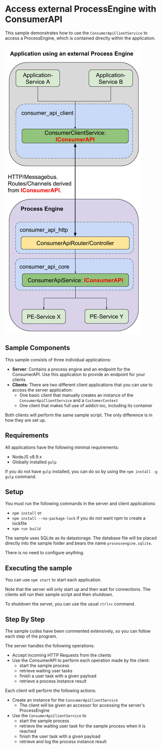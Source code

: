 # Access external ProcessEngine with ConsumerAPI

This sample demonstrates how to use the `ConsumerApiClientService` to access
a ProcessEngine, which is contained directly within the application.

![Architecture with external ProcessEngine](../images/consumer_api_external.png)

## Sample Components

This sample consists of three individual applications:
- **Server**: Contains a process engine and an endpoint for the ConsumerAPI.
  Use this application to provide an endpoint for your clients
- **Clients**: There are two different client applications that you can use to
  access the server application:
  - One basic client that manually creates an instance of the
  `ConsumerApiClientService` and a `CustomerContext`
  - One client that makes full use of addict-ioc, including its container

Both clients will perform the same sample script.
The only difference is in how they are set up.

## Requirements

All applications have the following minimal requirements:
- NodeJS v8.9.x
- Globally installed `gulp`

If you do not have `gulp` installed, you can do so by using the
`npm install -g gulp` command.

## Setup

You must run the following commands in the server and client applications:
- `npm install` or
- `npm install --no-package-lock` if you do not want npm to create a lockfile
- `npm run build`

The sample uses SQLite as its datastorage. The database file will be placed
directly into the sample folder and bears the name `processengine.sqlite`.

There is no need to configure anything.

## Executing the sample

You can use `npm start` to start each application.

Note that the server will only start up and then wait for connections.
The clients will run their sample script and then shutdown.

To shutdown the server, you can use the usual `ctrl+c` command.

## Step By Step

The sample codes have been commented extensively, so you can follow each
step of the program.

The server handles the following operations:
- Accept incoming HTTP Requests from the clients
- Use the ConsumerAPI to perform each operation made by the client:
  - start the sample process
  - retrieve waiting user tasks
  - finish a user task with a given payload
  - retrieve a process instance result

Each client will perform the following actions:
- Create an instance for the `ConsumerApiClientService`
  - The client will be given an accessor for accessing the server's
    ProcessEngine
- Use the `ConsumerApiClientService` to
  - start the sample process
  - retrieve the waiting user task for the sample process when it is reached
  - finish the user task with a given payload
  - retrieve and log the process instance result
